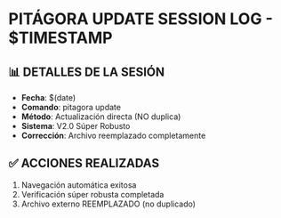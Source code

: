 # PITÁGORA UPDATE SESSION LOG - $TIMESTAMP
## 📊 DETALLES DE LA SESIÓN
- **Fecha**: $(date)
- **Comando**: pitagora update
- **Método**: Actualización directa (NO duplica)
- **Sistema**: V2.0 Súper Robusto
- **Corrección**: Archivo reemplazado completamente

## ✅ ACCIONES REALIZADAS
1. Navegación automática exitosa
2. Verificación súper robusta completada
3. Archivo externo REEMPLAZADO (no duplicado)
